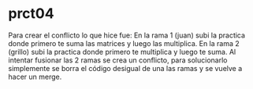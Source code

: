 prct04
======
Para crear el conflicto lo que hice fue:
  En la rama 1 (juan) subi la practica donde primero te suma las matrices y luego las multiplica.
  En la rama 2 (grillo) subi la practica donde primero te multiplica y luego te suma.
Al intentar fusionar las 2 ramas se crea un conflicto, para solucionarlo simplemente se borra el código desigual de una 
las ramas y se vuelve a hacer un merge.
